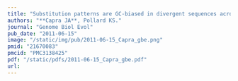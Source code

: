 ```yaml
---
title: "Substitution patterns are GC-biased in divergent sequences across the metazoans"
authors: "**Capra JA**, Pollard KS."
journal: "Genome Biol Evol"
pub_date: "2011-06-15"
image: "/static/img/pub/2011-06-15_Capra_gbe.png"
pmid: "21670083"
pmcid: "PMC3138425"
pdf: "/static/pdfs/2011-06-15_Capra_gbe.pdf"
url: 
---
```

